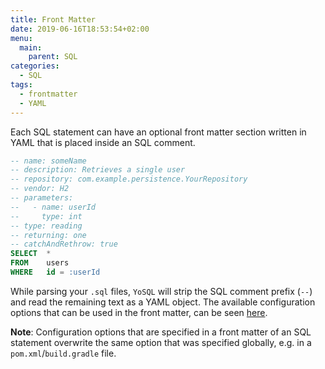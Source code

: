 ```yaml
---
title: Front Matter
date: 2019-06-16T18:53:54+02:00
menu:
  main:
    parent: SQL
categories:
  - SQL
tags:
  - frontmatter
  - YAML
---
```


Each SQL statement can have an optional front matter section written in YAML that is placed inside an SQL comment.

```sql
-- name: someName
-- description: Retrieves a single user
-- repository: com.example.persistence.YourRepository
-- vendor: H2
-- parameters:
--   - name: userId
--     type: int
-- type: reading
-- returning: one
-- catchAndRethrow: true
SELECT  *
FROM    users
WHERE   id = :userId
```

While parsing your `.sql` files, `YoSQL` will strip the SQL comment prefix (`--`) and read the remaining text as a YAML object. The available configuration options that can be used in the front matter, can be seen [here](/configuration/sql/).

**Note**: Configuration options that are specified in a front matter of an SQL statement overwrite the same option that was specified globally, e.g. in a `pom.xml`/`build.gradle` file.
